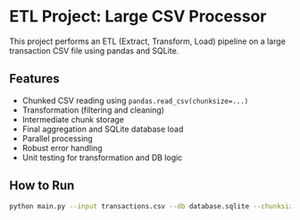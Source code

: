 # ETL Project: Large CSV Processor

This project performs an ETL (Extract, Transform, Load) pipeline on a large transaction CSV file using pandas and SQLite.

## Features

- Chunked CSV reading using `pandas.read_csv(chunksize=...)`
- Transformation (filtering and cleaning)
- Intermediate chunk storage
- Final aggregation and SQLite database load
- Parallel processing
- Robust error handling
- Unit testing for transformation and DB logic

## How to Run

```bash
python main.py --input transactions.csv --db database.sqlite --chunksize 50000
